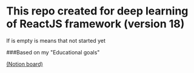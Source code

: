 # This repo created for deep learning of ReactJS framework (version 18)
If is empty is means that not started yet

###Based on my "Educational goals"

[(Notion board)](https://www.notion.so/earechwa/a46d0115a3654aefa32e6a2721f9c1cb?v=9d49d46514b04de9b8e4d81d7e11032a)
